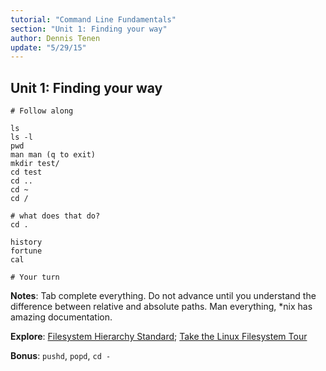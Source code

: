 ```yaml
---
tutorial: "Command Line Fundamentals"
section: "Unit 1: Finding your way"
author: Dennis Tenen
update: "5/29/15"
---
```


## Unit 1: Finding your way

```
# Follow along

ls
ls -l
pwd
man man (q to exit)
mkdir test/
cd test
cd ..
cd ~
cd /

# what does that do?
cd .

history
fortune
cal

# Your turn
```

**Notes**: Tab complete everything. Do not advance until you understand the difference
between relative and absolute paths. Man everything, *nix has amazing
documentation.

**Explore**: [Filesystem Hierarchy Standard](http://www.pathname.com/fhs/); 
[Take the Linux Filesystem Tour](http://web.archive.org/web/20140224004333/http://tuxradar.com/content/take-linux-filesystem-tour/#null)

**Bonus**: `pushd`, `popd`, `cd -`
